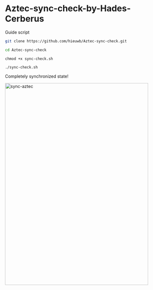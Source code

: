 # Aztec-sync-check-by-Hades-Cerberus
Guide script
```bash
git clone https://github.com/hieuwb/Aztec-sync-check.git 
```
```bash
cd Aztec-sync-check
```
```
chmod +x sync-check.sh 
```
```
./sync-check.sh
```

  Completely synchronized state!

<img width="471" height="665" alt="sync-aztec" src="https://github.com/user-attachments/assets/2de445b3-bf88-46c1-a52a-084ce7b869d4" />
